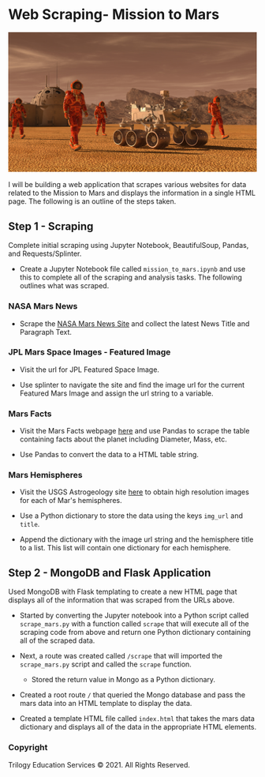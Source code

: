 # Web Scraping- Mission to Mars

![mission_to_mars](Images/mission_to_mars.png)

I will be building a web application that scrapes various websites for data related to the Mission to Mars and displays the information in a single HTML page. The following is an outline of the steps taken.

## Step 1 - Scraping

Complete initial scraping using Jupyter Notebook, BeautifulSoup, Pandas, and Requests/Splinter.

* Create a Jupyter Notebook file called `mission_to_mars.ipynb` and use this to complete all of the scraping and analysis tasks. The following outlines what was scraped.

### NASA Mars News

* Scrape the [NASA Mars News Site](https://mars.nasa.gov/news/) and collect the latest News Title and Paragraph Text.

### JPL Mars Space Images - Featured Image

* Visit the url for JPL Featured Space Image.

* Use splinter to navigate the site and find the image url for the current Featured Mars Image and assign the url string to a variable.

### Mars Facts

* Visit the Mars Facts webpage [here](https://space-facts.com/mars/) and use Pandas to scrape the table containing facts about the planet including Diameter, Mass, etc.

* Use Pandas to convert the data to a HTML table string.

### Mars Hemispheres

* Visit the USGS Astrogeology site [here](https://astrogeology.usgs.gov/search/results?q=hemisphere+enhanced&k1=target&v1=Mars) to obtain high resolution images for each of Mar's hemispheres.

* Use a Python dictionary to store the data using the keys `img_url` and `title`.

* Append the dictionary with the image url string and the hemisphere title to a list. This list will contain one dictionary for each hemisphere.

## Step 2 - MongoDB and Flask Application

Used MongoDB with Flask templating to create a new HTML page that displays all of the information that was scraped from the URLs above.

* Started by converting the Jupyter notebook into a Python script called `scrape_mars.py` with a function called `scrape` that will execute all of the scraping code from above and return one Python dictionary containing all of the scraped data.

* Next, a route was created called `/scrape` that will imported the `scrape_mars.py` script and called the `scrape` function.

  * Stored the return value in Mongo as a Python dictionary.

* Created a root route `/` that queried the Mongo database and pass the mars data into an HTML template to display the data.

* Created a template HTML file called `index.html` that takes the mars data dictionary and displays all of the data in the appropriate HTML elements.

### Copyright

Trilogy Education Services © 2021. All Rights Reserved.
